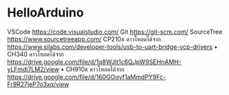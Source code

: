 # HelloArduino

VSCode https://code.visualstudio.com/
Git https://git-scm.com/
SourceTree https://www.sourcetreeapp.com/
CP210x ดาวโหลดได้จาก https://www.silabs.com/developer-tools/usb-to-uart-bridge-vcp-drivers
• CH340 ดาวโหลดได้จาก https://drive.google.com/file/d/1q8WJlt1c6QJpW9SEHnAMH-yLFmdi7LM2/view
• CH910x ดาวโหลดได้จาก https://drive.google.com/file/d/160GOqyf1aMmdPY9Fc-Fr9R27jeP7o3xq/view
